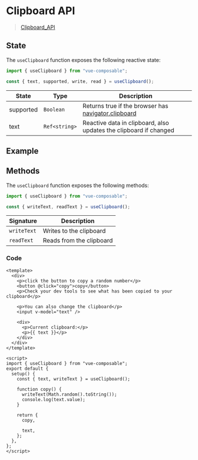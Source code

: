 # Clipboard API

> [Clipboard_API](https://developer.mozilla.org/en-US/docs/Web/API/Clipboard_API)

## State

The `useClipboard` function exposes the following reactive state:

```js
import { useClipboard } from "vue-composable";

const { text, supported, write, read } = useClipboard();
```

| State     | Type          | Description                                                                                                                 |
| --------- | ------------- | --------------------------------------------------------------------------------------------------------------------------- |
| supported | `Boolean`     | Returns true if the browser has [navigator.clipboard](https://developer.mozilla.org/en-US/docs/Web/API/Navigator/clipboard) |
| text      | `Ref<string>` | Reactive data in clipboard, also updates the clipboard if changed                                                           |

## Example

<ClientOnly>
  <clipboard-example/>
</ClientOnly>

## Methods

The `useClipboard` function exposes the following methods:

```js
import { useClipboard } from "vue-composable";

const { writeText, readText } = useClipboard();
```

| Signature   | Description              |
| ----------- | ------------------------ |
| `writeText` | Writes to the clipboard  |
| `readText`  | Reads from the clipboard |

### Code

```vue
<template>
  <div>
    <p>click the button to copy a random number</p>
    <button @click="copy">copy</button>
    <p>Check your dev tools to see what has been copied to your clipboard</p>

    <p>You can also change the clipboard</p>
    <input v-model="text" />

    <div>
      <p>Current clipboard:</p>
      <p>{{ text }}</p>
    </div>
  </div>
</template>

<script>
import { useClipboard } from "vue-composable";
export default {
  setup() {
    const { text, writeText } = useClipboard();

    function copy() {
      writeText(Math.random().toString());
      console.log(text.value);
    }

    return {
      copy,

      text,
    };
  },
};
</script>
```
